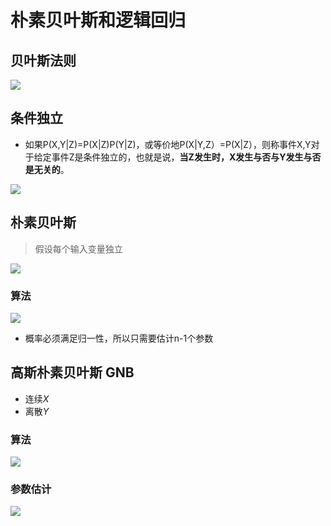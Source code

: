 # 朴素贝叶斯和逻辑回归

## 贝叶斯法则
![](https://img-blog.csdnimg.cn/20201117100213655.png#pic_center)
## 条件独立
- 如果P(X,Y|Z)=P(X|Z)P(Y|Z)，或等价地P(X|Y,Z）=P(X|Z），则称事件X,Y对于给定事件Z是条件独立的，也就是说，**当Z发生时，X发生与否与Y发生与否是无关的**。

![](https://img-blog.csdnimg.cn/20201117100213709.png#pic_center)

## 朴素贝叶斯

> 假设每个输入变量独立

![](https://img-blog.csdnimg.cn/20201117100213727.png#pic_center)

### 算法
![](https://img-blog.csdnimg.cn/20201117100213719.png#pic_center)


- 概率必须满足归一性，所以只需要估计n-1个参数

## 高斯朴素贝叶斯 GNB
- 连续$X$
- 离散$Y$

### 算法
![](https://img-blog.csdnimg.cn/20201117165909108.png#pic_center)
### 参数估计
![](https://img-blog.csdnimg.cn/20201117171054374.png#pic_center)